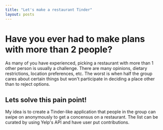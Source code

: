 ```yaml
---
title: "Let's make a restaurant Tinder"
layout: posts
---
```


# Have you ever had to make plans with more than 2 people? 

As many of you have experienced, picking a restaurant with more than 1 other person is usually a challenge. There are many opinions, dietary restrictions, location preferences, etc. The worst is when half the group cares about certain things but won't participate in deciding a place other than to reject options. 

## Lets solve this pain point!

My idea is to create a Tinder-like application that people in the group can swipe on anonymously to get a concensus on a restaurant. The list can be curated by using Yelp's API and have user put contributions. 